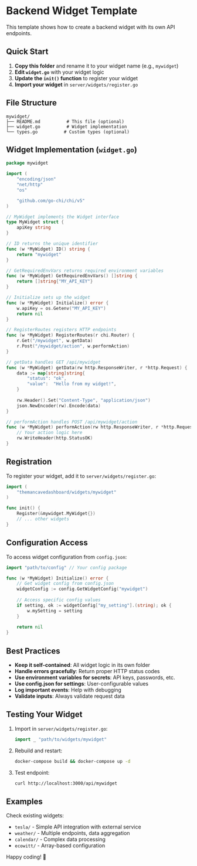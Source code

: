 # Backend Widget Template

This template shows how to create a backend widget with its own API endpoints.

## Quick Start

1. **Copy this folder** and rename it to your widget name (e.g., `mywidget`)
2. **Edit `widget.go`** with your widget logic
3. **Update the `init()` function** to register your widget
4. **Import your widget** in `server/widgets/register.go`

## File Structure

```
mywidget/
├── README.md          # This file (optional)
├── widget.go          # Widget implementation
└── types.go          # Custom types (optional)
```

## Widget Implementation (`widget.go`)

```go
package mywidget

import (
	"encoding/json"
	"net/http"
	"os"

	"github.com/go-chi/chi/v5"
)

// MyWidget implements the Widget interface
type MyWidget struct {
	apiKey string
}

// ID returns the unique identifier
func (w *MyWidget) ID() string {
	return "mywidget"
}

// GetRequiredEnvVars returns required environment variables
func (w *MyWidget) GetRequiredEnvVars() []string {
	return []string{"MY_API_KEY"}
}

// Initialize sets up the widget
func (w *MyWidget) Initialize() error {
	w.apiKey = os.Getenv("MY_API_KEY")
	return nil
}

// RegisterRoutes registers HTTP endpoints
func (w *MyWidget) RegisterRoutes(r chi.Router) {
	r.Get("/mywidget", w.getData)
	r.Post("/mywidget/action", w.performAction)
}

// getData handles GET /api/mywidget
func (w *MyWidget) getData(rw http.ResponseWriter, r *http.Request) {
	data := map[string]string{
		"status": "ok",
		"value":  "Hello from my widget!",
	}
	
	rw.Header().Set("Content-Type", "application/json")
	json.NewEncoder(rw).Encode(data)
}

// performAction handles POST /api/mywidget/action
func (w *MyWidget) performAction(rw http.ResponseWriter, r *http.Request) {
	// Your action logic here
	rw.WriteHeader(http.StatusOK)
}
```

## Registration

To register your widget, add it to `server/widgets/register.go`:

```go
import (
	"themancavedashboard/widgets/mywidget"
)

func init() {
	Register(&mywidget.MyWidget{})
	// ... other widgets
}
```

## Configuration Access

To access widget configuration from `config.json`:

```go
import "path/to/config" // Your config package

func (w *MyWidget) Initialize() error {
	// Get widget config from config.json
	widgetConfig := config.GetWidgetConfig("mywidget")
	
	// Access specific config values
	if setting, ok := widgetConfig["my_setting"].(string); ok {
		w.mySetting = setting
	}
	
	return nil
}
```

## Best Practices

- **Keep it self-contained**: All widget logic in its own folder
- **Handle errors gracefully**: Return proper HTTP status codes
- **Use environment variables for secrets**: API keys, passwords, etc.
- **Use config.json for settings**: User-configurable values
- **Log important events**: Help with debugging
- **Validate inputs**: Always validate request data

## Testing Your Widget

1. Import in `server/widgets/register.go`:
   ```go
   import _ "path/to/widgets/mywidget"
   ```

2. Rebuild and restart:
   ```bash
   docker-compose build && docker-compose up -d
   ```

3. Test endpoint:
   ```bash
   curl http://localhost:3000/api/mywidget
   ```

## Examples

Check existing widgets:
- `tesla/` - Simple API integration with external service
- `weather/` - Multiple endpoints, data aggregation
- `calendar/` - Complex data processing
- `ecowitt/` - Array-based configuration

Happy coding! 🎉

